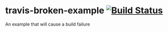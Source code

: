 # travis-broken-example [![Build Status](https://travis-ci.org/LordLydon/travis-broken-example.svg?branch=master)](https://travis-ci.org/LordLydon/travis-broken-example)

An example that will cause a build failure
